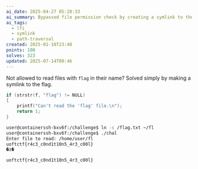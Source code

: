 ```yaml
---
ai_date: 2025-04-27 05:28:33
ai_summary: Bypassed file permission check by creating a symlink to the flag file
ai_tags:
  - lfi
  - symlink
  - path-traversal
created: 2025-01-10T23:40
points: 100
solves: 323
updated: 2025-07-14T09:46
---
```


Not allowed to read files with `flag` in their name? Solved simply by making a symlink to the flag.

```c
if (strstr(f, "flag") != NULL)
{
    printf("Can't read the 'flag' file.\n");
    return 1;
}
```

```bash
user@containerssh-bxv6f:/challenge$ ln -s /flag.txt ~/fl  
user@containerssh-bxv6f:/challenge$ ./chal
Enter file to read: /home/user/fl
uoftctf{r4c3_c0nd1t10n5_4r3_c00l}
�z�
```

```flag
uoftctf{r4c3_c0nd1t10n5_4r3_c00l}
```
